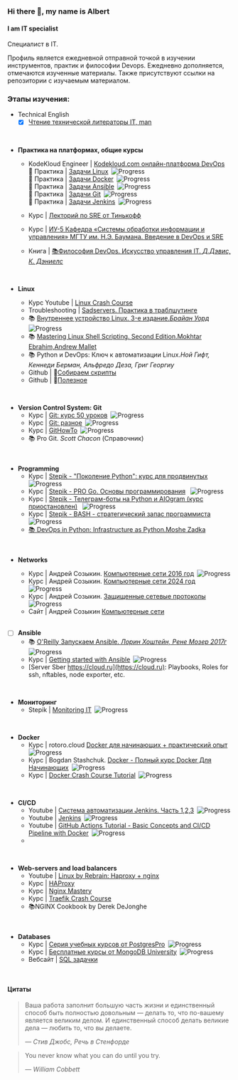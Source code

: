 ### Hi there 👋, my name is Albert
#### I am IT specialist

Специалист в IT. 

Профиль является ежедневной отправной точкой в изучении инструментов, практик и философии Devops. Ежедневно дополняется, отмечаются изученные материалы. Также присутствуют ссылки на репозитории с изучаемым материалом.


### Этапы изучения:

-  Technical English
   - [x] [Чтение технической литераторы IT, man](https://github.com/AlbLatypov/books.git)
  <br>

- __Практика на платформах, общие курсы__
   -  KodeKloud Engineer | [Kodekloud.com онлайн-платформа DevOps](https://github.com/AlbLatypov/Software_Engineering/blob/main/Kodekloud/README.md)\
        🔗 Практика | [Задачи Linux](https://github.com/AlbLatypov/Software_Engineering/blob/main/Kodekloud/Linux/README_linux.md)&ensp;![Progress](https://progress-bar.dev/60)\
        🔗 Практика | [Задачи Docker](https://github.com/AlbLatypov/Software_Engineering/blob/main/Kodekloud/Docker/README_docker.md)&ensp;![Progress](https://progress-bar.dev/100)\
        🔗 Практика | [Задачи Ansible](https://github.com/AlbLatypov/Software_Engineering/blob/main/Kodekloud/Ansible/README_ansible.md)&ensp;![Progress](https://progress-bar.dev/50)\
        🔗 Практика | [Задачи Git](https://github.com/AlbLatypov/Software_Engineering/blob/main/Kodekloud/Git/README_git.md)&ensp;![Progress](https://progress-bar.dev/25)\
        🔗 Практика | [Задачи Jenkins](https://github.com/AlbLatypov/Software_Engineering/blob/main/Kodekloud/Jenkins/README_jenkins.md)&ensp;![Progress](https://progress-bar.dev/25)

    - Курс | [Лекторий по SRE от Тинькофф](https://github.com/AlbLatypov/Software_Engineering.git)
    -  Курс | [ИУ-5 Кафедра «Системы обработки информации и управления» МГТУ им. Н.Э. Баумана. Введение в DevOps и SRE](https://github.com/AlbLatypov/Software_Engineering.git)
  - Книга | [📚Философия DevOps. Искусство управления IT. _Д.Дэвис, К. Дэниелс_](https://github.com/AlbLatypov/books)

  <br>

- __Linux__
  - Курс Youtube | [Linux Crash Course](https://www.youtube.com/playlist?list=PLT98CRl2KxKHKd_tH3ssq0HPrThx2hESW)
  - Troubleshooting | [Sadservers. Практика в траблшутинге](https://sadservers.com/)
  -  📚 [Внутреннее устройство Linux. 3-е издание._Брайан Уорд_](https://github.com/AlbLatypov/books)&ensp;![Progress](https://progress-bar.dev/60)
  -  📚  [Mastering Linux Shell Scripting. Second Edition.Mokhtar Ebrahim,Andrew Mallet](https://github.com/AlbLatypov/books.git)
  -  📚 Python и DevOps: Ключ к автоматизации Linux._Ной Гифт, Кеннеди Берман, Альфредо Деза, Григ Георгиу_
  - Github  | 🔗[Собираем скрипты](https://github.com/AlbLatypov/books/blob/main/mastering_linux_shell_scripting/Scripts/scrpt.readme.md)
  - Github  | 🔗[Полезное](links.md)

<br>

- __Version Control System: Git__
  - Курс | [Git: курс 50 уроков](https://www.youtube.com/playlist?list=PLDyvV36pndZFHXjXuwA_NywNrVQO0aQqb)&ensp;![Progress](https://progress-bar.dev/80)
  - Курс | [Git: разное](https://www.youtube.com/watch?v=lHacJuru1bc&list=PLDyvV36pndZEB7kWWocU4QSn-G78LoaEE&pp=iAQB)&ensp;![Progress](https://progress-bar.dev/0)
  - Курс | [GitHowTo](https://githowto.com/ru/git_basics)&ensp;![Progress](https://progress-bar.dev/90)
  -  📚 Pro Git. _Scott Chacon_ (Справочник)

<br>

- __Programming__
  - Курс | [Stepik - "Поколение Python": курс для продвинутых](https://github.com/AlbLatypov/python_advanced.git)&ensp;![Progress](https://progress-bar.dev/85)
  - Курс | [Stepik - PRO Go. Основы программирования](https://stepik.org/158385) &ensp;![Progress](https://progress-bar.dev/60)
  - Курс | [Stepik - Телеграм-боты на Python и AIOgram (курс приостановлен)](https://stepik.org/120924) &ensp;![Progress](https://progress-bar.dev/63)
  - Курс | [Stepik - BASH - стратегический запас программиста](https://stepik.org/108102) &ensp;![Progress](https://progress-bar.dev/25)
  - [📚 DevOps in Python: Infrastructure as Python.Moshe Zadka](https://github.com/AlbLatypov/books.git)

<br>

- __Networks__
  - Курс | Андрей Созыкин. [Компьютерные сети 2016 год](https://github.com/AlbLatypov/Networks.git)&ensp;![Progress](https://progress-bar.dev/15)
  - Курс | Андрей Созыкин. [Компьютерные сети 2024 год](https://github.com/AlbLatypov/Networks.git)&ensp;![Progress](https://progress-bar.dev/15)
  - Курс | Андрей Созыкин. [Защищенные сетевые протоколы](https://www.youtube.com/watch?v=LTLqazCztnc&list=PLtPJ9lKvJ4oiFnWCsVRElorOLt69YDEnv&pp=iAQB)&ensp;![Progress](https://progress-bar.dev/0)
  - Сайт | Андрей Созыкин [Компьютерные сети](https://www.asozykin.ru/courses/networks_online)

  <br>

- [ ] __Ansible__
  - 📚 [O'Reilly Запускаем Ansible. _Лорин Хоштейн, Рене Мозер_ _2017г_](https://github.com/AlbLatypov/books)![Progress](https://progress-bar.dev/55)
  - Курс | [Getting started with Ansible](https://www.youtube.com/playlist?list=PLT98CRl2KxKEUHie1m24-wkyHpEsa4Y70)&ensp;![Progress](https://progress-bar.dev/100)
  - [Server Sber https://cloud.ru](https://cloud.ru): Playbooks, Roles for ssh, nftables, node exporter, etc.

<br>

- __Мониторинг__
   - Stepik | [Monitoring IT](https://github.com/AlbLatypov/Software_Engineering/blob/main/Stepik-Monitoring-it/README.monitoring.md)&ensp;![Progress](https://progress-bar.dev/10)

<br>

- __Docker__
  - Курс | rotoro.cloud [Docker для начинающих + практический опыт](https://rotoro.cloud/ld-courses/docker-%d0%b4%d0%bb%d1%8f-%d0%bd%d0%b0%d1%87%d0%b8%d0%bd%d0%b0%d1%8e%d1%89%d0%b8%d1%85-%d0%bf%d1%80%d0%b0%d0%ba%d1%82%d0%b8%d1%87%d0%b5%d1%81%d0%ba%d0%b8%d0%b9-%d0%be%d0%bf%d1%8b%d1%82/)&ensp;![Progress](https://progress-bar.dev/60)
  - Курс | Bogdan Stashchuk. [Docker - Полный курс Docker Для Начинающих](https://www.youtube.com/watch?v=_uZQtRyF6Eg)&ensp;![Progress](https://progress-bar.dev/100)
  - Курс | [Docker Crash Course Tutorial](https://www.youtube.com/playlist?list=PL4cUxeGkcC9hxjeEtdHFNYMtCpjNBm3h7)&ensp;![Progress](https://progress-bar.dev/60)


<br>

- __CI/CD__
  -  Youtube | [Система автоматизации Jenkins. Часть 1,2,3](https://youtu.be/tvswVeMptLM?list=TLPQMTUwNTIwMjRI67BAOsAXuQ)&ensp;![Progress](https://progress-bar.dev/0)
  - Youtube | [Jenkins](https://www.youtube.com/playlist?list=PLg5SS_4L6LYvQbMrSuOjTL1HOiDhUE_5a)&ensp;![Progress](https://progress-bar.dev/0)
  -  Youtube | [GitHub Actions Tutorial - Basic Concepts and CI/CD Pipeline with Docker](https://www.youtube.com/watch?v=R8_veQiYBjI)&ensp;![Progress](https://progress-bar.dev/0)
  - 

<br>

-  __Web-servers and load balancers__
   - Youtube | [Linux by Rebrain: Haproxy + nginx](https://youtu.be/3UzYoLmkF-g)
   - Курс | [HAProxy](https://www.youtube.com/playlist?list=PLQnljOFTspQUhgfvpgfxc-uFlWElKIBr-)
   - Курс | [Nginx Mastery](https://www.youtube.com/playlist?list=PLOLrQ9Pn6cawvMA5JjhzoQrnKbYGYQqx1)
   - Курс | [Traefik Crash Course](https://www.youtube.com/watch?v=C6IL8tjwC5E)
   -  📚NGINX Cookbook by Derek DeJonghe

<br>

- __Databases__
  - Курс | [Серия учебных курсов от PostgresPro](https://postgrespro.ru/education/courses)&ensp;![Progress](https://progress-bar.dev/7)
  - Курс | [Бесплатные курсы от MongoDB University](https://learn.mongodb.com/)&ensp;![Progress](https://progress-bar.dev/7)
  - Вебсайт | [SQL задачки](https://pgexercises.com/)

<br>

#### Цитаты
> Ваша работа заполнит большую часть жизни и единственный способ быть
> полностью довольным — делать то, что по-вашему является великим делом.
> И единственный способ делать великие дела — любить то, что вы делаете.
>
> *— Стив Джобс, Речь в Стенфорде*

>You never know what you can do until you try.
>
> *— William Cobbett*




